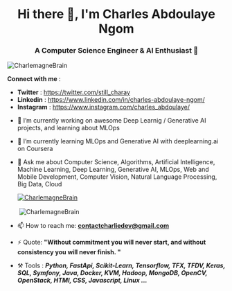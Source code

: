 <h1 align="center"> Hi there 👋, I'm Charles Abdoulaye Ngom </h1>


<h3 align="center"> A Computer Science Engineer & AI Enthusiast 🙂 </h3>
<p align="left"> <img src="https://komarev.com/ghpvc/?username=CharlemagneBrain&abbreviated=true" alt="CharlemagneBrain" /> </p>
<!-- <p><img align="left" src="https://github-readme-stats.vercel.app/api/top-langs?username=CharlemagneBrain&show_icons=true&locale=en&layout=compact" alt="CharlemagneBrain"/></p> -->

**Connect with me** : 
* **Twitter** : https://twitter.com/still_charay
* **Linkedin** : https://www.linkedin.com/in/charles-abdoulaye-ngom/
* **Instagram** : https://www.instagram.com/charles_abdoulaye/

- 🔭 I’m currently working on awesome Deep Learnig / Generative AI  projects, and learning about MLOps
- 🌱 I’m currently learning MLOps and Generative AI with deeplearning.ai on Coursera
- 💬 Ask me about Computer Science, Algorithms, Artificial Intelligence, Machine Learning, Deep Learning, Generative AI, MLOps, Web and Mobile Development, Computer Vision, Natural Language Processing, Big Data, Cloud

  <p align="left"> <a href="https://github.com/ryo-ma/github-profile-trophy"><img src="https://github-profile-trophy.vercel.app/?username=CharlemagneBrain" alt="CharlemagneBrain" /></a> </p>
  <p>&nbsp;<img align="center" src="https://github-readme-stats.vercel.app/api?username=CharlemagneBrain&show_icons=true&locale=en" alt="CharlemagneBrain" /></p>

- 📫 How to reach me: **contactcharliedev@gmail.com**

- ⚡ Quote: **"Without commitment you will never start, and without consistency you will never finish. "**

- ⚒️ Tools :  ***Python, FastApi, Scikit-Learn, Tensorflow, TFX, TFDV, Keras, SQL, Symfony, Java, Docker, KVM, Hadoop, MongoDB, OpenCV, OpenStack, HTMl, CSS, Javascript, Linux ...***



